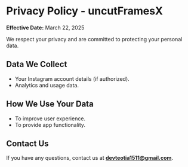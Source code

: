 # Privacy Policy - uncutFramesX

**Effective Date:** March 22, 2025  

We respect your privacy and are committed to protecting your personal data.  

## Data We Collect  
- Your Instagram account details (if authorized).  
- Analytics and usage data.  

## How We Use Your Data  
- To improve user experience.  
- To provide app functionality.  

## Contact Us  
If you have any questions, contact us at **devteotia1511@gmail.com**.  
